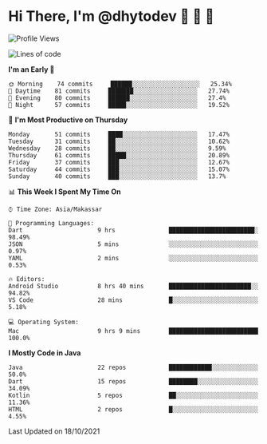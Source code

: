 # Hi There, I'm @dhytodev 👋 👋 👋

<!--
**DhytoDev/dhytodev** is a ✨ _special_ ✨ repository because its `README.md` (this file) appears on your GitHub profile.

Here are some ideas to get you started:

- 🔭 I’m currently working on ...
- 🌱 I’m currently learning ...
- 👯 I’m looking to collaborate on ...
- 🤔 I’m looking for help with ...
- 💬 Ask me about ...
- 📫 How to reach me: ...
- 😄 Pronouns: ...
- ⚡ Fun fact: ...
-->

<!--START_SECTION:waka-->
![Profile Views](http://img.shields.io/badge/Profile%20Views-0-blue)

![Lines of code](https://img.shields.io/badge/From%20Hello%20World%20I%27ve%20Written-277520%20lines%20of%20code-blue)

**I'm an Early 🐤** 

```text
🌞 Morning    74 commits     ██████░░░░░░░░░░░░░░░░░░░   25.34% 
🌆 Daytime    81 commits     ███████░░░░░░░░░░░░░░░░░░   27.74% 
🌃 Evening    80 commits     ██████░░░░░░░░░░░░░░░░░░░   27.4% 
🌙 Night      57 commits     █████░░░░░░░░░░░░░░░░░░░░   19.52%

```
📅 **I'm Most Productive on Thursday** 

```text
Monday       51 commits     ████░░░░░░░░░░░░░░░░░░░░░   17.47% 
Tuesday      31 commits     ██░░░░░░░░░░░░░░░░░░░░░░░   10.62% 
Wednesday    28 commits     ██░░░░░░░░░░░░░░░░░░░░░░░   9.59% 
Thursday     61 commits     █████░░░░░░░░░░░░░░░░░░░░   20.89% 
Friday       37 commits     ███░░░░░░░░░░░░░░░░░░░░░░   12.67% 
Saturday     44 commits     ███░░░░░░░░░░░░░░░░░░░░░░   15.07% 
Sunday       40 commits     ███░░░░░░░░░░░░░░░░░░░░░░   13.7%

```


📊 **This Week I Spent My Time On** 

```text
⌚︎ Time Zone: Asia/Makassar

💬 Programming Languages: 
Dart                     9 hrs               ████████████████████████░   98.49% 
JSON                     5 mins              ░░░░░░░░░░░░░░░░░░░░░░░░░   0.97% 
YAML                     2 mins              ░░░░░░░░░░░░░░░░░░░░░░░░░   0.53%

🔥 Editors: 
Android Studio           8 hrs 40 mins       ███████████████████████░░   94.82% 
VS Code                  28 mins             █░░░░░░░░░░░░░░░░░░░░░░░░   5.18%

💻 Operating System: 
Mac                      9 hrs 9 mins        █████████████████████████   100.0%

```

**I Mostly Code in Java** 

```text
Java                     22 repos            ████████████░░░░░░░░░░░░░   50.0% 
Dart                     15 repos            ████████░░░░░░░░░░░░░░░░░   34.09% 
Kotlin                   5 repos             ██░░░░░░░░░░░░░░░░░░░░░░░   11.36% 
HTML                     2 repos             █░░░░░░░░░░░░░░░░░░░░░░░░   4.55%

```



 Last Updated on 18/10/2021
<!--END_SECTION:waka-->
